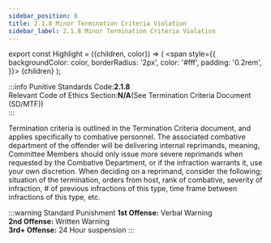 ```yaml
---
sidebar_position: 8
title: 2.1.8 Minor Termination Criteria Violation 
sidebar_label: 2.1.8 Minor Termination Criteria Violation
---
```


export const Highlight = ({children, color}) => (
<span
style={{
      backgroundColor: color,
      borderRadius: '2px',
      color: '#fff',
      padding: '0.2rem',
    }}>
{children}
</span>
);

:::info
Punitive Standards Code:<Highlight color="#E46C07">**2.1.8**</Highlight> <br />
Relevant Code of Ethics Section:<Highlight color="#18A304">**N/A**</Highlight>(See Termination Criteria Document (SD/MTF)) <br />
:::

Termination criteria is outlined in the Termination Criteria document, and applies specifically to combative personnel. The associated combative department of the offender will be delivering internal reprimands, meaning, Committee Members should only issue more severe reprimands when requested by the Combative Department, or if the infraction warrants it, use your own discretion. When deciding on a reprimand, consider the following; situation of the termination, orders from host, rank of combative, severity of infraction, # of previous infractions of this type, time frame between infractions of this type, etc.

:::warning Standard Punishment
**1st Offense:** Verbal Warning <br />
**2nd Offense:** Written Warning <br />
**3rd+ Offense:** 24 Hour suspension
:::